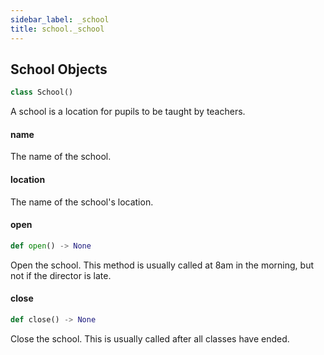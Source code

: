```yaml
---
sidebar_label: _school
title: school._school
---
```


## School Objects

```python
class School()
```

A school is a location for pupils to be taught by teachers.

#### name

The name of the school.

#### location

The name of the school&#x27;s location.

#### open

```python
def open() -> None
```

Open the school. This method is usually called at 8am in the morning, but not if the
director is late.

#### close

```python
def close() -> None
```

Close the school. This is usually called after all classes have ended.


